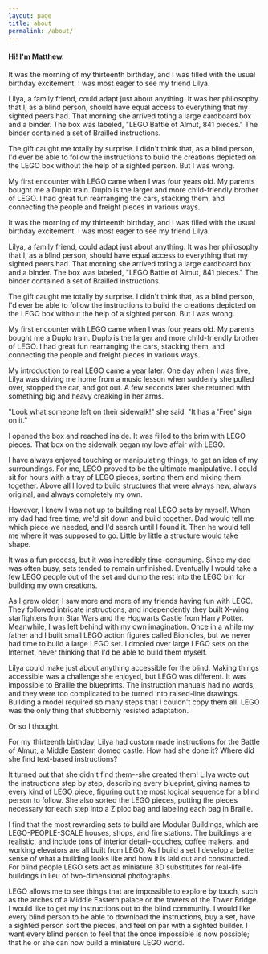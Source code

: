 ```yaml
---
layout: page
title: about
permalink: /about/
---
```


<div class="content-section">
  <div class="row">
      <div class="col-md-12 section-title"><h4>Hi! I'm Matthew.</h4>
        </div>
        <div class="col-sm-6"><p>It was the morning of my thirteenth birthday, and I was filled with the usual birthday excitement. I was most eager to see my friend Lilya.

Lilya, a family friend, could adapt just about anything. It was her philosophy that I, as a blind person, should have equal access to everything that my sighted peers had. That  morning she arrived toting a large cardboard box and a binder. The box was labeled, "LEGO Battle of Almut, 841 pieces." The binder contained a set of Brailled instructions.</p></div>
        <div class="col-sm-6"><p>The gift caught me totally by surprise. I didn't think that, as a blind person, I'd ever be able to follow the instructions to build the creations depicted on  the LEGO box without the help of a sighted person. But I was wrong.

My first encounter with LEGO came when I was four years old. My parents bought me a Duplo train. Duplo is the larger and more child-friendly brother of LEGO. I had great fun rearranging the cars, stacking them, and connecting the people and freight pieces in various ways.</p></div>
  </div>
</div>

<div class="content-section">

It was the morning of my thirteenth birthday, and I was filled with the usual birthday excitement. I was most eager to see my friend Lilya.

Lilya, a family friend, could adapt just about anything. It was her philosophy that I, as a blind person, should have equal access to everything that my sighted peers had. That  morning she arrived toting a large cardboard box and a binder. The box was labeled, "LEGO Battle of Almut, 841 pieces." The binder contained a set of Brailled instructions.

The gift caught me totally by surprise. I didn't think that, as a blind person, I'd ever be able to follow the instructions to build the creations depicted on  the LEGO box without the help of a sighted person. But I was wrong.

My first encounter with LEGO came when I was four years old. My parents bought me a Duplo train. Duplo is the larger and more child-friendly brother of LEGO. I had great fun rearranging the cars, stacking them, and connecting the people and freight pieces in various ways.

My introduction to real LEGO came a year later. One day when I was five, Lilya was driving me home from a music lesson when suddenly she pulled over, stopped the car, and got out. A few seconds later she returned with something big and heavy creaking in her arms.

"Look what someone left on their sidewalk!" she said. "It has a 'Free' sign on it."

I opened the box and reached inside. It was filled to the brim with LEGO pieces. That box on the sidewalk began my love affair with LEGO.

I have always enjoyed touching or manipulating things, to get an idea of my surroundings. For me, LEGO proved to be the ultimate manipulative. I could sit for hours with a tray of LEGO pieces, sorting them and mixing them together. Above all I loved to build structures that were always new, always original, and always completely my own.

However, I knew I was not up to building real LEGO sets by myself. When my dad had free time, we'd sit down and build together. Dad would tell me which piece we needed, and I'd search until I found it. Then he would tell me where it was supposed to go. Little by little a structure would take shape.

It was a fun process, but it was incredibly time-consuming. Since my dad was often busy, sets tended to remain unfinished. Eventually I would take a few LEGO people out of the set and dump the rest into the LEGO bin for building my own creations.

As I grew older, I saw more and more of my friends having fun with LEGO. They followed intricate instructions, and independently they built X-wing starfighters from Star Wars and the Hogwarts Castle from Harry Potter. Meanwhile, I was left behind with my own imagination. Once in a while my father and I built small LEGO action figures called Bionicles, but we never had time to build a large LEGO set. I drooled over large LEGO sets on the Internet, never thinking that I'd be able to build them myself.

Lilya could make just about anything accessible for the blind. Making things accessible was a challenge she enjoyed, but LEGO was different. It was impossible to Braille the blueprints. The instruction manuals had no words, and they were too complicated to be turned into raised-line drawings. Building a model required so many steps that I couldn't copy them all. LEGO was the only thing that stubbornly resisted adaptation.

Or so I thought.

For my thirteenth birthday, Lilya had custom made instructions for the Battle of Almut, a Middle Eastern domed castle. How had she done it? Where did she find text-based instructions?

It turned out that she didn't find them--she created them! Lilya wrote out the instructions step by step, describing every blueprint, giving names to every kind of LEGO piece, figuring out the most logical sequence for a blind person to follow. She also sorted the LEGO pieces, putting the pieces necessary for each step into a Ziploc bag and labeling each bag in Braille.

<!-- 
The text-based instructions are so complicated that it can be difficult for a sighted person to comprehend them. Try to figure out something like this sequence from Book 1 of the Lego Tower Bridge Set, No. 10214:

Key: F = flat.
FS = flat smooth.
Hor = horizontally.
Ver = vertically.
Symm = symmetrically.
PP = previous piece.

Number 1

Step 1. Put a F 32x16 hor on the table. It is blue and symbolizes the Thames.

Step 2. Put a 6x1 with side holes ver on the left edge, in the middle (skipping the front five rows).

Step 3. Repeat symm on the right.

Number 2

Step 1. Put a FS 4x2 hor to the left of the PP, in the middle (on the 8th and 9th rows).

Step 2. Put a 2x1 slide ver to the left, slide to the right.

Step 3. Repeat Steps 1-2 symm on the left.

Later sets were easier for Lilya; she realized that she could just type the instructions on the computer and e-mail them to me, and  my screen-reader took care of the rest, so there was no need to braille anything. Sometimes though, there were difficulties. Sometimes Lilya made a mistake. More often I claimed she had made a mistake and then realized that I had misread her instructions. Some structures were so shaky that I needed another pair of hands to steady them until sections were connected ten steps later. For the life of me I couldn't figure out how to build a 1930s General Electric refrigerator. My only consolation was that the friend who finally put it together works as a watchmaker for Rolex--and it took him forty minutes!

  Now, having described over twenty LEGO sets, our jargon is clear and concise. The terms we use are similar to the piece names originally chosen by the LEGO Group. The instructions have grown shorter, and my fingers have grown more nimble.  -->

I find that the most rewarding sets to build are Modular Buildings, which are LEGO-PEOPLE-SCALE houses, shops, and fire stations. The buildings are realistic, and include tons of interior detail– couches, coffee makers, and working elevators are all built from LEGO. As I build a set I develop a better sense of what a building looks like and how it is laid out and constructed. For blind people LEGO sets act as miniature 3D substitutes for real-life buildings in lieu of two-dimensional photographs.

LEGO allows me to see things that are impossible to explore by touch, such as the arches of a Middle Eastern palace or the towers of the Tower Bridge. I would like to get my instructions out to the blind community. I would like every blind person to be able to download the instructions, buy a set, have a sighted person sort the pieces, and feel on par with a sighted builder. I want every blind person to feel that the once impossible is now possible; that he or she can now build a miniature LEGO world.
<!-- 
Currently I have accessible instructions for the following LEGO sets (set numbers are in parentheses):

{% for instructions in site.instructions %}
- [{{instructions.title}} ({{instructions.setnumber}})]({{instructions.url}})
{% endfor %}

If you would like any of these accessible instructions, or if you would like to help make more LEGO sets accessible, please email me at matshifrin@aol.com.


Sorting a set
------------

Though the following sorting instructions and tips are pretty obvious to the average sighted person, I'm putting them here, just in case.

In most larger sets, the plastic bags with the pieces in them will be numbered. Each bag has sub-bags, e.g Bag 1 has six sub-bags. Take a lot of Tupperware containers or bowls, and dump out all the pieces from bag 1. Then sort them by color. The smallest pieces come in a separate sub-bag of bag 1, so don't mix them with the other pieces. 

Then take a bunch of Ziploc bags, a permanent marker, Lego's graphical instructions, and the textual instructions, (make sure that the pieces you are putting into a ziploc are the same in the graphical and text-based instructions), and then sort the pieces according to Lego's instructions. Take another ziploc and label it Extras. Put all the pieces you end up with at the end of the sorting process into this bag, and trust me, you'll have some extras, with no idea as to where they came from. 

Sorting Lego is like taking apart a watch, you'll always end up with extras, but don't worry, they'll find their place during the building process. Next, if the same type of piece comes up in different colors, e.g 1 blue 1x2 amongst grey 1x2s, then put the blue 1x2 into a separate bag, which you should put inside ziploc 1. Also check with the text-based instructions to make sure you are sorting according to their specifications as well as Lego's. Make sure not to overstuff a ziploc, put 5-20 pieces, per bag; more than that will be unwieldy. If you have 1x1 flat-smooth pieces, in blue, and green, as well as other pieces which are needed for construction of a step, label one bag, A, and the other bag b, put the pieces into a and b as the graphical and text instructions dictate, and put them inside of Bag 1. After you've sorted about 20 bags, put them into a large Ziploc bag, and label it Large Bag 1. It's easier for a blind person to rifle through 20 bags, rather than 50 to find the bag they need. Sometimes the point at which to start a large bag, isn't the same as in Lego's instructions, but that's fine. Continue sorting until all of the pieces have found a home. Then present the set to your builder and let the building begin! -->

</div>
